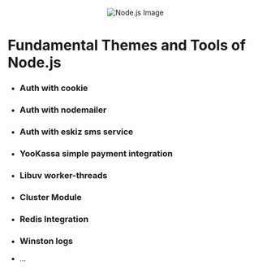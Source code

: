 


<p align="center">
  <img src="https://static-00.iconduck.com/assets.00/node-js-icon-454x512-nztofx17.png" alt="Node.js Image">
</p>


# Fundamental Themes and Tools of Node.js

- ### Auth with cookie
- ### Auth with nodemailer
- ### Auth with eskiz sms service
- ### YooKassa simple payment integration
- ### Libuv worker-threads
- ### Cluster Module 
- ### Redis Integration
- ### Winston logs

- ...
